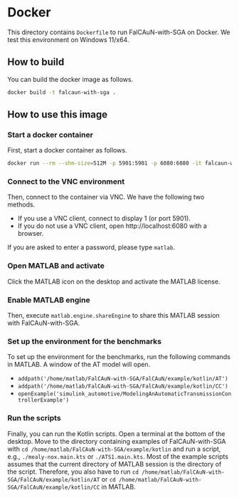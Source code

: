 Docker
======

This directory contains `Dockerfile` to run FalCAuN-with-SGA on Docker. We test this environment on Windows 11/x64.

How to build
------------

You can build the docker image as follows.

```sh
docker build -t falcaun-with-sga .
```

How to use this image
---------------------

### Start a docker container

First, start a docker container as follows.

```sh
docker run --rm --shm-size=512M -p 5901:5901 -p 6080:6080 -it falcaun-with-sga -vnc
```

### Connect to the VNC environment

Then, connect to the container via VNC. We have the following two methods.

- If you use a VNC client, connect to display 1 (or port 5901).
- If you do not use a VNC client, open http://localhost:6080 with a browser.

If you are asked to enter a password, please type `matlab`.

### Open MATLAB and activate

Click the MATLAB icon on the desktop and activate the MATLAB license.

### Enable MATLAB engine

Then, execute `matlab.engine.shareEngine` to share this MATLAB session with FalCAuN-with-SGA.

### Set up the environment for the benchmarks

To set up the environment for the benchmarks, run the following commands in MATLAB.
A window of the AT model will open.

- `addpath('/home/matlab/FalCAuN-with-SGA/FalCAuN/example/kotlin/AT')`
- `addpath('/home/matlab/FalCAuN-with-SGA/FalCAuN/example/kotlin/CC')`
- `openExample('simulink_automotive/ModelingAnAutomaticTransmissionControllerExample')`

### Run the scripts

Finally, you can run the Kotlin scripts. Open a terminal at the bottom of the desktop. Move to the directory containing examples of FalCAuN-with-SGA with `cd /home/matlab/FalCAuN-with-SGA/example/kotlin` and run a script, e.g., `./mealy-nox.main.kts` or `./ATS1.main.kts`. Most of the example scripts assumes that the current directory of MATLAB session is the directory of the script. Therefore, you also have to run `cd /home/matlab/FalCAuN-with-SGA/FalCAuN/example/kotlin/AT` or `cd /home/matlab/FalCAuN-with-SGA/FalCAuN/example/kotlin/CC` in MATLAB.

